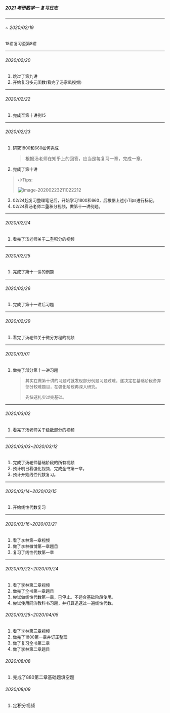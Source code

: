 ##### 2021 考研数学一 复习日志

***

######  ~ 2020/02/19 

<font size=2> 18讲复习至第8讲 </font>

***

###### 2020/02/20

1. <font size=2>跳过了第九讲</font>
2. <font size=2>开始复习多元函数(看完了汤家凤视频)</font>

***

###### 2020/02/22

1. <font size=2>完成至第十讲例15</font>

***

###### 2020/02/23

1. <font size=2>研究1800和660如何完成</font>

   > 根据汤老师在知乎上的回答，应当是每复习一章，完成一章。

2. <font size=2>完成了第十讲</font>

> 小Tips:
>
> ![image-20200223211022212](https://pic4.zhimg.com/v2-aa36e3d50442eba8c8a300836c68692f_1440w.jpg?source=172ae18b)

3. <font size=2>02/24起复习整理笔记后，开始学习1800和660，后根据上述小Tips进行标记。</font>
4. <font size=2>02/24看汤老师二重积分视频，做第十一讲例题。</font>

***

###### 2020/02/24

1. <font size=2>看完了汤老师关于二重积分的视频</font>

***

###### 2020/02/25

1. <font size=2>完成了第十一讲的例题</font>

***

###### 2020/02/26

1. <font size=2>完成了第十一讲后习题</font>

***

###### 2020/02/29

1. <font size=2>看完了汤老师关于微分方程的视频</font>

***

###### 2020/03/01

1. <font size=2>做完了部分第十一讲习题</font>

   > <font size=2>其实在做第十讲的习题时就发现部分例题习题过难，遂决定在基础阶段舍弃部分较难题目，在强化阶段再深入研究。</font>
   >
   > <font size=2>先快速扎实过完基础。</font>

***

###### 2020/03/02 

1. <font size=2>看完了汤老师关于级数部分的视频</font>

***

###### 2020/03/03~2020/03/12

1. <font size=2>完成了汤老师基础阶段的所有视频</font>
2. <font size=2>预计明日看强化视频，完成全书第一章。</font>
3. <font size=2>预计开始线性代数复习。</font>

***

###### 2020/03/14~2020/03/15

1. <font size=2>开始线性代数复习</font>

***

###### 2020/03/16~2020/03/21

1. <font size=2>看了李林第一章视频</font>
2. <font size=2>做了李林微博第一章题目</font>
3. <font size=2>复习了线性代数第一章</font>

***

###### 2020/03/22~2020/03/24

1. <font size=2>看了李林第二章视频</font>
2. <font size=2>做完了全书第一章题目</font>
3. <font size=2>尝试做线性代数第一章，已停止。不适合基础阶段使用。</font>
4. <font size=2>尝试使用同济教科书习题，并打算迅速过一遍线性代数。</font>

###### 2020/03/25~2020/04/05
1. <font size=2>看了李林第三章视频</font>
2. <font size=2>做完了1800第一章并订正整理</font>
3. <font size=2>做了复习全书第二章</font>
4. <font size=2>做了李林第二章题目</font>

###### 2020/08/08

1. 完成了880第二章基础题填空题

###### 2020/08/09

1. 定积分视频